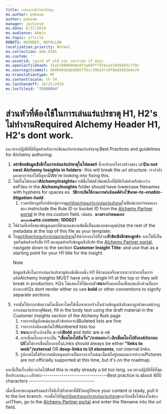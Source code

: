 ```yaml
---
title: เหมือนกับชื่อไฟล์ที่ดีที่สุด
ms.author: pebaum
author: pebaum
manager: jackiesm
ms.date: 4/27/2018
ms.audience: Admin
ms.topic: article
ROBOTS: NOINDEX, NOFOLLOW
localization_priority: Normal
ms.collection: Adm_O365
ms.custom: ''
ms.assetid: (guid of old soc version if any)
ms.openlocfilehash: 31a578800468e9f3a69fff4f6e2e1945943c779c
ms.sourcegitcommit: 0b06093dabd685f76cc39b1d7c0f8b03883b6e79
ms.translationtype: MT
ms.contentlocale: th-TH
ms.lasthandoff: 10/25/2019
ms.locfileid: "35800064"
---
```

# <a name="required-alchemy-header-h1-h2s-dont-work"></a><span data-ttu-id="fafab-102">ส่วนหัวที่ต้องใช้ในการเล่นแร่แปรธาตุ H1, H2's ไม่ทำงาน</span><span class="sxs-lookup"><span data-stu-id="fafab-102">Required Alchemy Header H1, H2's dont work.</span></span>
<span data-ttu-id="fafab-103">แนวทางปฏิบัติที่ดีที่สุดสำหรับการเขียนแก้การเล่นแร่แปรธาตุ:</span><span class="sxs-lookup"><span data-stu-id="fafab-103">Best Practices and guidelines for Alchemy authoring:</span></span>

1. <span data-ttu-id="fafab-104">**อย่าซ้อนข้อมูลเชิงลึกในการเล่นแร่แปรธาตุในโฟลเดอร์**-นี้จะทำลายโครงสร้างของ url</span><span class="sxs-lookup"><span data-stu-id="fafab-104">**Do not nest Alchemy Insights in folders**- this will break the url structure.</span></span> <span data-ttu-id="fafab-105">เรากำลังมองหาการแก้ไขปัญหานี้</span><span class="sxs-lookup"><span data-stu-id="fafab-105">We're looking into fixing this.</span></span>
1. <span data-ttu-id="fafab-106">ไฟล์ในโฟลเดอร์**AlchemyInsights**ควรมีชื่อไฟล์ตัวพิมพ์เล็กที่มียัติภังค์สำหรับช่องว่าง ex</span><span class="sxs-lookup"><span data-stu-id="fafab-106">Files in the **AlchemyInsights** folder should have lowercase filenames with hyphens for spaces ex.</span></span> <span data-ttu-id="fafab-107">***วิธีการเปิดใช้งานการดำเนินคดีค้างไว้***</span><span class="sxs-lookup"><span data-stu-id="fafab-107">***how-to-enable-litigation-hold***.</span></span>
    1. <span data-ttu-id="fafab-108">รวมรหัสกฎหรือรหัสกลุ่มจาก[พอร์ทัลพาร์ทเนอร์การเล่นแร่แปรธาตุ](https://alchemyportal.azurewebsites.net)ในฟิลด์แบบกำหนดเองของ ms</span><span class="sxs-lookup"><span data-stu-id="fafab-108">Include the Rule ID or bucket ID from the [Alchemy Partner portal](https://alchemyportal.azurewebsites.net) in the ms.custom field.</span></span> <span data-ttu-id="fafab-109">เช่น</span><span class="sxs-lookup"><span data-stu-id="fafab-109">ex.</span></span> <span data-ttu-id="fafab-110">***นางสาวกำหนดเอง: ๑๐๐๐๒๑***</span><span class="sxs-lookup"><span data-stu-id="fafab-110">***ms.custom: 100021***</span></span>
1. <span data-ttu-id="fafab-111">ใช้ส่วนที่เหลือของข้อมูลเมตาที่ด้านบนของแฟ้มนี้เป็นแม่แบบของคุณ</span><span class="sxs-lookup"><span data-stu-id="fafab-111">Use the rest of the metadata at the top of this file as your template.</span></span>
1. <span data-ttu-id="fafab-112">ใน[พอร์ทัลพาร์ทเนอร์การเล่นแร่แปรธาตุ](https://alchemyportal.azurewebsites.net)ให้นำทางลงไปที่ส่วน**หัวข้อเชิงลึกของลูกค้า:** และใช้ที่เป็นจุดเริ่มต้นสำหรับชื่อ H1 ของคุณสำหรับข้อมูลเชิงลึก</span><span class="sxs-lookup"><span data-stu-id="fafab-112">In the [Alchemy Partner portal](https://alchemyportal.azurewebsites.net), navigate down to the section **Customer Insight Title:** and use that as a starting point for your H1 title for the insight.</span></span> 
    > [!NOTE]
    > <span data-ttu-id="fafab-113">ข้อมูลเชิงลึกในการเล่นแร่แปรธาตุต้องมีเพียงหนึ่ง H1 ที่ด้านบนหรือพวกเขาจะทำลายในการผลิต</span><span class="sxs-lookup"><span data-stu-id="fafab-113">Alchemy Insights MUST have only a single H1 at the top or they will break in production.</span></span> <span data-ttu-id="fafab-114">H2s ไม่แสดงให้ใช้แบบตัว**หนา**หรือแบบอื่นเพื่อแสดงถึงส่วนที่แยกต่างหาก</span><span class="sxs-lookup"><span data-stu-id="fafab-114">H2s dont render either so use **bold** or other conventions to signify separate sections.</span></span>
1. <span data-ttu-id="fafab-115">จากนั้นให้กรอกข้อความในเนื้อหาโดยใช้เนื้อหาแบบร่างในส่วนข้อมูลเชิงลึกของลูกค้าของหน้ากฎการเล่นแร่แปรธาตุ</span><span class="sxs-lookup"><span data-stu-id="fafab-115">Next, fill in the body text using the draft material in the Customer Insights section of the Alchemy Rule page</span></span>
    1. <span data-ttu-id="fafab-116">รายการสัญลักษณ์แสดงหัวข้อย่อยจะดี</span><span class="sxs-lookup"><span data-stu-id="fafab-116">Bulleted lists are fine</span></span>
    1. <span data-ttu-id="fafab-117">รายการลำดับเลขเกินไป</span><span class="sxs-lookup"><span data-stu-id="fafab-117">Numbered lists too</span></span>
    1. <span data-ttu-id="fafab-118">**หนา**และตัว*เอียง*เป็น a-ok</span><span class="sxs-lookup"><span data-stu-id="fafab-118">**Bold** and *italic* are a-ok</span></span>
    1. <span data-ttu-id="fafab-119">การเชื่อมโยงควรจะเป็น **"เชื่อมโยงไปยังเว็บ"/ภายนอก**หรือ**ลึกเชื่อมโยงไปยังองค์ประกอบ UI**ไม่ใช่การเชื่อมโยงภายใน</span><span class="sxs-lookup"><span data-stu-id="fafab-119">Links should always be either **"links to web"/external** OR **deep-links to UI elements**, not internal links.</span></span>
    1. <span data-ttu-id="fafab-120">รูปภาพไม่ได้รับการสนับสนุนอย่างเป็นทางการในขณะนี้แต่ก็อยู่บนแผนการทำงาน</span><span class="sxs-lookup"><span data-stu-id="fafab-120">Pictures are not officially supported at this time, but it's on the roadmap.</span></span>

<span data-ttu-id="fafab-121">และนี่เป็นเรื่องที่ยาวเกินไป</span><span class="sxs-lookup"><span data-stu-id="fafab-121">And this is really already a bit too long.</span></span> <span data-ttu-id="fafab-122">แนวทางปฏิบัติที่ดีที่สุดคือประมาณ๔๐๐อักขระ---------------------------------</span><span class="sxs-lookup"><span data-stu-id="fafab-122">Best practice is about 400 characters ---------------------------------</span></span>

<span data-ttu-id="fafab-123">เมื่อเนื้อหาของคุณพร้อมแล้วให้ดึงไปยังสาขาที่มีชีวิตอยู่</span><span class="sxs-lookup"><span data-stu-id="fafab-123">Once your content is ready, pull it to the live branch.</span></span> <span data-ttu-id="fafab-124">จากนั้นไปที่[พอร์ทัลพาร์ทเนอร์การเล่นแร่แปรธาตุ](https://alchemyportal.azurewebsites.net)และป้อนชื่อไฟล์ลงในช่อง url</span><span class="sxs-lookup"><span data-stu-id="fafab-124">Then, go to the [Alchemy Partner portal](https://alchemyportal.azurewebsites.net) and enter the filename into the url field.</span></span> 